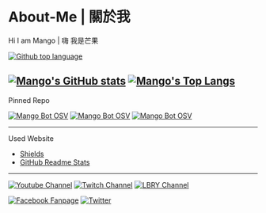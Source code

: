 # About-Me | 關於我
Hi I am Mango | 嗨 我是芒果

[![Github top language](https://img.shields.io/github/languages/top/EvanHsieh0415/DiscordBot-MangoBot-OSV?style=for-the-badge)](https://github.com/EvanHsieh0415/DiscordBot-MangoBot-OSV)

[![Mango's GitHub stats](https://github-readme-stats.vercel.app/api?username=EvanHsieh0415&show_icons=true&theme=react&include_all_commits=true)](https://github.com/EvanHsieh0415)
[![Mango's Top Langs](https://github-readme-stats.vercel.app/api/top-langs/?username=EvanHsieh0415&layout=compact&show_icons=true&theme=react)](https://github.com/EvanHsieh0415)
---

Pinned Repo

[![Mango Bot OSV](https://github-readme-stats.vercel.app/api/pin/?username=EvanHsieh0415&repo=DiscordBot-MangoBot-OSV&theme=react)](https://github.com/anuraghazra/github-readme-stats)
[![Mango Bot OSV](https://github-readme-stats.vercel.app/api/pin/?username=EvanHsieh0415&repo=Discord-Bot-Example-File&theme=react)](https://github.com/anuraghazra/github-readme-stats)
[![Mango Bot OSV](https://github-readme-stats.vercel.app/api/pin/?username=EvanHsieh0415&repo=Python-Projects&theme=react)](https://github.com/anuraghazra/github-readme-stats)


---
Used Website
- [Shields](https://shields.io/)
- [GitHub Readme Stats](https://github.com/anuraghazra/github-readme-stats)

---
[![Youtube Channel](https://img.shields.io/badge/Youtuber-Click%20Me-red?style=for-the-badge)](https://www.youtube.com/user/Evan6201)
[![Twitch Channel](https://img.shields.io/badge/Twitch-Click%20Me-9146ff?style=for-the-badge)](https://www.twitch.tv/cl_mango)
[![LBRY Channel](https://img.shields.io/badge/LBRY-Click%20Me-3E675D?style=for-the-badge)](https://lbry.tv/@芒果布丁)

[![Facebook Fanpage](https://img.shields.io/badge/Facebook-Click%20Me-2D88FF?style=for-the-badge)](https://www.facebook.com/EvanMango999)
[![Twitter](https://img.shields.io/badge/Twitch-Click%20Me-1DA1F2?style=for-the-badge)](https://twitter.com/YTMango1)
